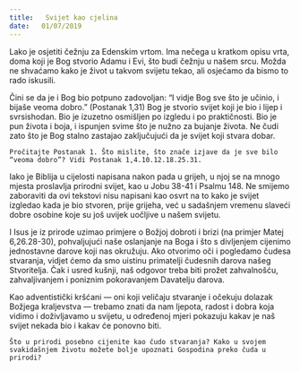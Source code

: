 ```yaml
---
title:   Svijet kao cjelina
date:   01/07/2019
---
```


Lako je osjetiti čežnju za Edenskim vrtom. Ima nečega u kratkom opisu vrta, doma koji je Bog stvorio Adamu i Evi, što budi čežnju u našem srcu. Možda ne shvaćamo kako je život u takvom svijetu tekao, ali osjećamo da bismo to rado iskusili.

Čini se da je i Bog bio potpuno zadovoljan: “I vidje Bog sve što je učinio, i bijaše veoma dobro.” (Postanak 1,31) Bog je stvorio svijet koji je bio i lijep i svrsishodan. Bio je izuzetno osmišljen po izgledu i po praktičnosti. Bio je pun života i boja, i ispunjen svime što je nužno za bujanje života. Ne čudi zato što je Bog stalno zastajao zaključujući da je svijet koji stvara dobar.

`Pročitajte Postanak 1. Što mislite, što znače izjave da je sve bilo “veoma dobro”? Vidi Postanak 1,4.10.12.18.25.31.`

Iako je Biblija u cijelosti napisana nakon pada u grijeh, u njoj se na mnogo mjesta proslavlja prirodni svijet, kao u Jobu 38-41 i Psalmu 148. Ne smijemo zaboraviti da ovi tekstovi nisu napisani kao osvrt na to kako je svijet izgledao kada je bio stvoren, prije grijeha, već u sadašnjem vremenu slaveći dobre osobine koje su još uvijek uočljive u našem svijetu.

I Isus je iz prirode uzimao primjere o Božjoj dobroti i brizi (na primjer Matej 6,26.28-30), pohvaljujući naše oslanjanje na Boga i što s divljenjem cijenimo jednostavne darove koji nas okružuju. Ako otvorimo oči i pogledamo čudesa stvaranja, vidjet ćemo da smo uistinu primatelji čudesnih darova našeg Stvoritelja. Čak i usred kušnji, naš odgovor treba biti prožet zahvalnošću, zahvaljivanjem i poniznim pokoravanjem Davatelju darova.

Kao adventistički kršćani — oni koji veličaju stvaranje i očekuju dolazak Božjega kraljevstva — trebamo znati da nam ljepota, radost i dobra koja vidimo i doživljavamo u svijetu, u određenoj mjeri pokazuju kakav je naš svijet nekada bio i kakav će ponovno biti.

`Što u prirodi posebno cijenite kao čudo stvaranja? Kako u svojem svakidašnjem životu možete bolje upoznati Gospodina preko čuda u prirodi?`

